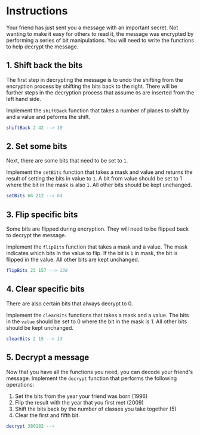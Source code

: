 # Instructions

Your friend has just sent you a message with an important secret.
Not wanting to make it easy for others to read it, the message was encrypted by performing a series of bit manipulations.
You will need to write the functions to help decrypt the message.

## 1. Shift back the bits

The first step in decrypting the message is to undo the shifting from the encryption process by shifting the bits back to the right.
There will be further steps in the decryption process that assume `0`s are inserted from the left hand side.

Implement the `shiftBack` function that takes a number of places to shift by and a value and peforms the shift.

```elm
shiftBack 2 42 --> 10
```

## 2. Set some bits

Next, there are some bits that need to be set to `1`.

Implement the `setBits` function that takes a mask and value and returns the result of setting the bits in value to `1`.
A bit from value should be set to 1 where the bit in the mask is also `1`.
All other bits should be kept unchanged.

```elm
setBits 66 212 --> 64
```

## 3. Flip specific bits

Some bits are flipped during encryption.
They will need to be flipped back to decrypt the message.

Implement the `flipBits` function that takes a mask and a value.
The mask indicates which bits in the value to flip.
If the bit is `1` in mask, the bit is flipped in the value.
All other bits are kept unchanged.

```elm
flipBits 23 157 --> 138
```

## 4. Clear specific bits

There are also certain bits that always decrypt to 0.

Implement the `clearBits` functions that takes a mask and a value.
The bits in the `value` should be set to 0 where the bit in the mask is 1.
All other bits should be kept unchanged.

```elm
clearBits 2 15 --> 13
```

## 5. Decrypt a message

Now that you have all the functions you need, you can decode your friend's message.
Implement the `decrypt` function that performs the following operations:

1. Set the bits from the year your friend was born (1996)
2. Flip the result with the year that you first met (2009)
3. Shift the bits back by the number of classes you take together (5)
4. Clear the first and fifth bit.

```elm
decrypt 380182 -->
```

